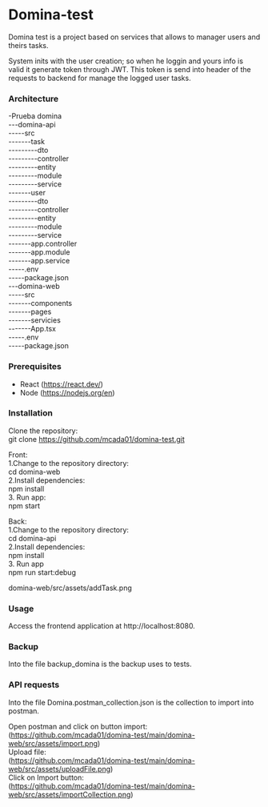 # Domina-test
Domina test is a project based on services that allows to manager users and theirs tasks.

System inits with the user creation; so when he loggin and yours info is valid it generate token through JWT.
This token is send into header of the requests to backend for manage the logged user tasks.


### Architecture
-Prueba domina<br>
---domina-api<br>
-----src<br>
-------task<br>
---------dto<br>
---------controller<br>
---------entity<br>
---------module<br>
---------service<br>
-------user<br>
---------dto<br>
---------controller<br>
---------entity<br>
---------module<br>
---------service<br>
-------app.controller<br>
-------app.module<br>
-------app.service<br>
-----.env<br>
-----package.json<br>
---domina-web<br>
-----src<br>
-------components<br>
-------pages<br>
-------servicies<br>
-------App.tsx<br>
-----.env<br>
-----package.json
		


### Prerequisites
* React (https://react.dev/)
* Node (https://nodejs.org/en)



### Installation
Clone the repository:<br>
git clone https://github.com/mcada01/domina-test.git <br>

Front:<br>
1.Change to the repository directory:<br>
cd domina-web <br>
2.Install dependencies:<br>
npm install	<br>
3. Run app:<br>
npm start<br>

Back:<br>
1.Change to the repository directory:<br>
cd domina-api <br>
2.Install dependencies:<br>
npm install	<br>
3. Run app<br>
npm run start:debug

domina-web/src/assets/addTask.png

### Usage
Access the frontend application at http://localhost:8080.

### Backup
Into the file backup_domina is the backup uses to tests.



### API requests
Into the file Domina.postman_collection.json is the collection to import into postman.

Open postman and click on button import:<br>
(https://github.com/mcada01/domina-test/main/domina-web/src/assets/import.png)<br>
Upload file:<br>
(https://github.com/mcada01/domina-test/main/domina-web/src/assets/uploadFile.png)<br>
Click on Import button:<br>
(https://github.com/mcada01/domina-test/main/domina-web/src/assets/importCollection.png)<br>

